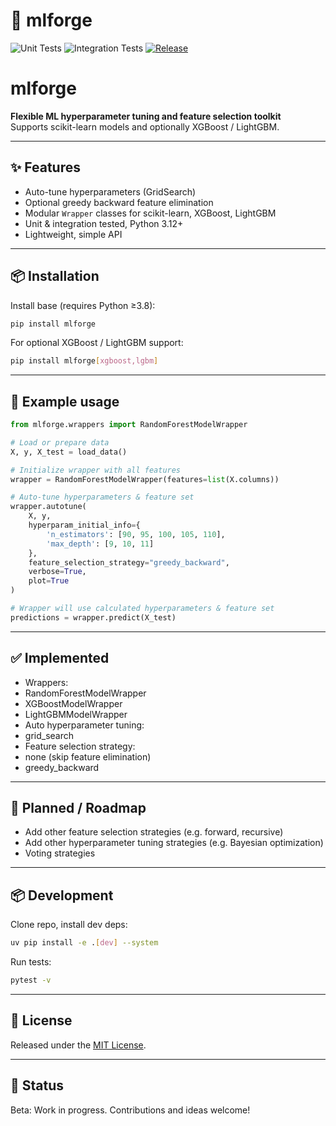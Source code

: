 # 🧰 mlforge

![Unit Tests](https://github.com/birrgrrim/mlforge/actions/workflows/unit.yml/badge.svg)
![Integration Tests](https://github.com/birrgrrim/mlforge/actions/workflows/integration.yml/badge.svg)
[![Release](https://img.shields.io/github/v/release/birrgrrim/mlforge)](https://github.com/birrgrrim/mlforge/releases)


# mlforge

**Flexible ML hyperparameter tuning and feature selection toolkit**  
Supports scikit-learn models and optionally XGBoost / LightGBM.

---

## ✨ Features

- Auto-tune hyperparameters (GridSearch)
- Optional greedy backward feature elimination
- Modular `Wrapper` classes for scikit-learn, XGBoost, LightGBM
- Unit & integration tested, Python 3.12+
- Lightweight, simple API

---

## 📦 Installation

Install base (requires Python ≥3.8):

```bash
pip install mlforge
```

For optional XGBoost / LightGBM support:

```bash
pip install mlforge[xgboost,lgbm]
```

---

## 🚀 Example usage

```python
from mlforge.wrappers import RandomForestModelWrapper

# Load or prepare data
X, y, X_test = load_data()

# Initialize wrapper with all features
wrapper = RandomForestModelWrapper(features=list(X.columns))

# Auto-tune hyperparameters & feature set
wrapper.autotune(
    X, y,
    hyperparam_initial_info={
        'n_estimators': [90, 95, 100, 105, 110],
        'max_depth': [9, 10, 11]
    },
    feature_selection_strategy="greedy_backward",
    verbose=True,
    plot=True
)

# Wrapper will use calculated hyperparameters & feature set
predictions = wrapper.predict(X_test)

```

---

## ✅ Implemented
 - Wrappers:
  - RandomForestModelWrapper
  - XGBoostModelWrapper
  - LightGBMModelWrapper
 - Auto hyperparameter tuning: 
  - grid_search
 - Feature selection strategy: 
  - none (skip feature elimination)
  - greedy_backward

---

## 🧭 Planned / Roadmap
 - Add other feature selection strategies (e.g. forward, recursive)
 - Add other hyperparameter tuning strategies (e.g. Bayesian optimization)
 - Voting strategies

---

## 📦 Development

Clone repo, install dev deps:

```bash
uv pip install -e .[dev] --system
```

Run tests:

```bash
pytest -v
```

---

## 📜 License

Released under the [MIT License](LICENSE).

---

## 📌 Status

Beta: Work in progress. Contributions and ideas welcome!